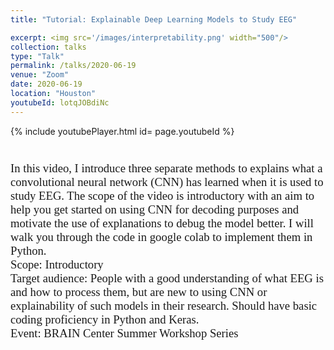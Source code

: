 ```yaml
---
title: "Tutorial: Explainable Deep Learning Models to Study EEG"

excerpt: <img src='/images/interpretability.png' width="500"/>
collection: talks
type: "Talk"
permalink: /talks/2020-06-19
venue: "Zoom"
date: 2020-06-19
location: "Houston"
youtubeId: lotqJOBdiNc 
---
```


{% include youtubePlayer.html id= page.youtubeId %}
<p style="font-family: Garamond; font-size:14pt; font-style:normal">

<br>
In this video, I introduce three separate methods to explains what a convolutional neural network (CNN) has learned when it is used to study EEG. The scope of the video is introductory with an aim to help you get started on using CNN for decoding purposes and motivate the use of explanations to debug the model better. I will walk you through the code in google colab to implement them in Python. 


<br>
Scope: Introductory<br>
Target audience: People with a good understanding of what EEG is and how to process them, but are new to using CNN or explainability of such models in their research. Should have basic coding proficiency in Python and Keras.
<br>
Event: BRAIN Center Summer Workshop Series
</p>
